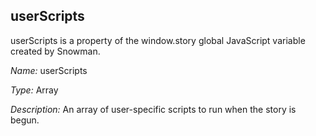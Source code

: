 ## userScripts

userScripts is a property of the window.story global JavaScript variable created by Snowman.

*Name:* userScripts

*Type:* Array

*Description:* An array of user-specific scripts to run when the story is begun.
